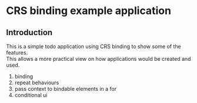 # CRS binding example application

## Introduction

This is a simple todo application using CRS binding to show some of the features.  
This allows a more practical view on how applications would be created and used.  

1. binding
1. repeat behaviours
1. pass context to bindable elements in a for
1. conditional ui
